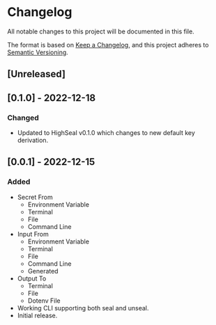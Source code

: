 # Changelog

All notable changes to this project will be documented in this file.

The format is based on [Keep a Changelog](https://keepachangelog.com/en/1.0.0/),
and this project adheres to [Semantic Versioning](https://semver.org/spec/v2.0.0.html).


## [Unreleased]


## [0.1.0] - 2022-12-18
### Changed 
- Updated to HighSeal v0.1.0 which changes to new default key derivation.

## [0.0.1] - 2022-12-15
### Added
- Secret From
    - Environment Variable
    - Terminal
    - File
    - Command Line
- Input From
    - Environment Variable
    - Terminal
    - File
    - Command Line
    - Generated
- Output To
    - Terminal
    - File
    - Dotenv File
- Working CLI supporting both seal and unseal.
- Initial release.
